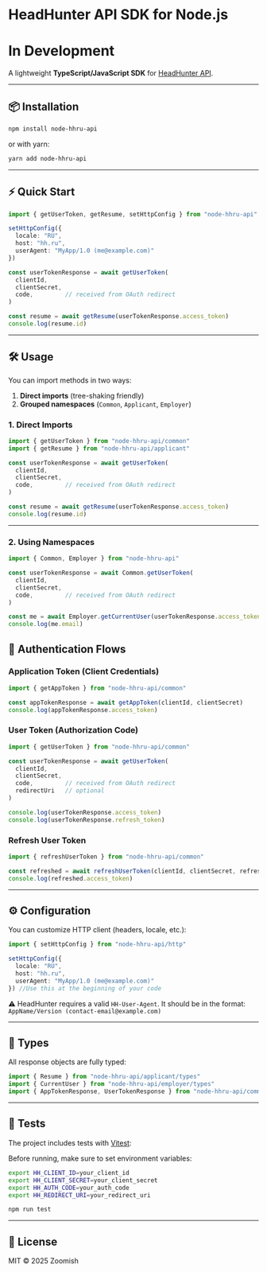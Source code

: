 # HeadHunter API SDK for Node.js
# In Development

A lightweight **TypeScript/JavaScript SDK** for [HeadHunter API](https://api.hh.ru).

---

## 📦 Installation

```bash
npm install node-hhru-api
```

or with yarn:

```bash
yarn add node-hhru-api
```

---

## ⚡ Quick Start

```ts
import { getUserToken, getResume, setHttpConfig } from "node-hhru-api"

setHttpConfig({
  locale: "RU",
  host: "hh.ru",
  userAgent: "MyApp/1.0 (me@example.com)"
})

const userTokenResponse = await getUserToken(
  clientId,
  clientSecret,
  code,         // received from OAuth redirect
)

const resume = await getResume(userTokenResponse.access_token)
console.log(resume.id)
```

---

## 🛠 Usage

You can import methods in two ways:

1. **Direct imports** (tree-shaking friendly)
2. **Grouped namespaces** (`Common`, `Applicant`, `Employer`)

### 1. Direct Imports

```ts
import { getUserToken } from "node-hhru-api/common"
import { getResume } from "node-hhru-api/applicant"

const userTokenResponse = await getUserToken(
  clientId,
  clientSecret,
  code,         // received from OAuth redirect
)

const resume = await getResume(userTokenResponse.access_token)
console.log(resume.id)
```

---


### 2. Using Namespaces

```ts
import { Common, Employer } from "node-hhru-api"

const userTokenResponse = await Common.getUserToken(
  clientId,
  clientSecret,
  code,         // received from OAuth redirect
)

const me = await Employer.getCurrentUser(userTokenResponse.access_token)
console.log(me.email)
```

## 🔑 Authentication Flows

### Application Token (Client Credentials)

```ts
import { getAppToken } from "node-hhru-api/common"

const appTokenResponse = await getAppToken(clientId, clientSecret)
console.log(appTokenResponse.access_token)
```

### User Token (Authorization Code)

```ts
import { getUserToken } from "node-hhru-api/common"

const userTokenResponse = await getUserToken(
  clientId,
  clientSecret,
  code,         // received from OAuth redirect
  redirectUri   // optional
)

console.log(userTokenResponse.access_token)
console.log(userTokenResponse.refresh_token)
```

### Refresh User Token

```ts
import { refreshUserToken } from "node-hhru-api/common"

const refreshed = await refreshUserToken(clientId, clientSecret, refreshToken)
console.log(refreshed.access_token)
```

---

## ⚙️ Configuration

You can customize HTTP client (headers, locale, etc.):

```ts
import { setHttpConfig } from "node-hhru-api/http"

setHttpConfig({
  locale: "RU",
  host: "hh.ru",
  userAgent: "MyApp/1.0 (me@example.com)"
}) //Use this at the beginning of your code
```

⚠️ HeadHunter requires a valid `HH-User-Agent`.
It should be in the format:
`AppName/Version (contact-email@example.com)`

---

## 📂 Types

All response objects are fully typed:

```ts
import { Resume } from "node-hhru-api/applicant/types"
import { CurrentUser } from "node-hhru-api/employer/types"
import { AppTokenResponse, UserTokenResponse } from "node-hhru-api/common/types"
```

---

## 🧪 Tests

The project includes tests with [Vitest](https://vitest.dev/):

Before running, make sure to set environment variables:

```bash
export HH_CLIENT_ID=your_client_id
export HH_CLIENT_SECRET=your_client_secret
export HH_AUTH_CODE=your_auth_code
export HH_REDIRECT_URI=your_redirect_uri
```

```bash
npm run test
```


---

## 📜 License

MIT © 2025 Zoomish
